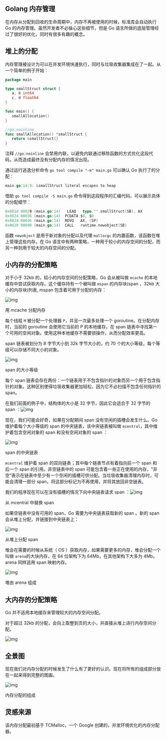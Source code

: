 ## Golang 内存管理

在内存从分配到回收的生命周期中，内存不再被使用的时候，标准库会自动执行 Go 的内存管理。虽然开发者不必操心这些细节，但是 Go 语言所做的底层管理经过了很好的优化，同时有很多有趣的概念。

## 堆上的分配

内存管理被设计为可以在并发环境快速执行，同时与垃圾收集器集成在了一起。从一个简单的例子开始：

```go
package main

type smallStruct struct {
   a, b int64
   c, d float64
}

func main() {
   smallAllocation()
}

//go:noinline
func smallAllocation() *smallStruct {
   return &smallStruct{}
}
```

注释 `//go:noinline` 会禁用内联，以避免内联通过移除函数的方式优化这段代码，从而造成最终没有分配内存的情况出现。

通过运行逃逸分析命令 `go tool compile "-m" main.go` 可以确认 Go 执行了的分配：

```go
main.go:14:9: &smallStruct literal escapes to heap
```

借助 `go tool compile -S main.go` 命令得到这段程序的汇编代码，可以展示具体的分配细节：

```go
0x001d 00029 (main.go:14)   LEAQ   type."".smallStruct(SB), AX
0x0024 00036 (main.go:14)  PCDATA $0, $0
0x0024 00036 (main.go:14)  MOVQ   AX, (SP)
0x0028 00040 (main.go:14)  CALL   runtime.newobject(SB)
```

函数 `newobject` 是用于新对象的分配以及代理 `mallocgc` 的内置函数，该函数在堆上管理这些内存。在 Go 语言中有两种策略，一种用于较小的内存空间的分配，而另一种则用于较大的内存空间的分配。

## 小内存的分配策略

对于小于 32kb 的，较小的内存空间的分配策略，Go 会从被叫做 `mcache` 的本地缓存中尝试获取内存。这个缓存持有一个被叫做 `mspan` 的内存块(span ，32kb 大小的内存块)列表, mspan 包含着可用于分配的内存：

![img](https://mmbiz.qpic.cn/mmbiz_png/UWba2ryLMqnRicoicJdCTTgAsT7ibEwgIlSgmLJYgV0ydMvANlxfObjibjMF1iaEazTYYFuLqy3ibc8t983hN9ic7O5tg/640?wx_fmt=png&tp=webp&wxfrom=5&wx_lazy=1&wx_co=1)

用 mcache 分配内存

每个线程 `M` 被分配一个处理器 `P`，并且一次最多处理一个 goroutine。在分配内存时，当前的 goroutine 会使用它当前的 P 的本地缓存，在 span 链表中寻找第一个可用的空闲对象。使用这种本地缓存不需要锁操作，从而分配效率更高。

span 链表被划分为 8 字节大小到 32k 字节大小的，约 70 个的大小等级，每个等级可以存储不同大小的对象。

![img](https://mmbiz.qpic.cn/mmbiz_png/UWba2ryLMqnRicoicJdCTTgAsT7ibEwgIlSnmL6o0yn51GaV9RqNLuSGOov7AQI0aHndaFibN86mgPZXeibRsOLhcnw/640?wx_fmt=png&tp=webp&wxfrom=5&wx_lazy=1&wx_co=1)

span 的大小等级

每个 span 链表会存在两份：一个链表用于不包含指针的对象而另一个用于包含指针的对象。这种区别使得垃圾收集器更加轻松，因为它不必扫描不包含任何指针的 span。

在我们前面的例子中，结构体的大小是 32 字节，因此它会适合于 32 字节的 span ：![img](https://mmbiz.qpic.cn/mmbiz_png/UWba2ryLMqnRicoicJdCTTgAsT7ibEwgIlS0HkQqibRVhXaWw7HVLdUQEV4cksAWKnnVmO93cTKvSWhgf2ibibbXT9Vw/640?wx_fmt=png&tp=webp&wxfrom=5&wx_lazy=1&wx_co=1)

现在，我们可能会好奇，如果在分配期间 span 没有空闲的插槽会发生什么。Go 维护着每个大小等级的 span 的中央链表，该中央链表被叫做 `mcentral`，其中维护着包含空闲对象的 span 和没有空闲对象的 span ：

![img](https://mmbiz.qpic.cn/mmbiz_png/UWba2ryLMqnRicoicJdCTTgAsT7ibEwgIlSeXyQDwEvpXCFicoqEFG1BjjQspxjHSOW4Xa8Rfo0mABqJkJPsAjsoTw/640?wx_fmt=png&tp=webp&wxfrom=5&wx_lazy=1&wx_co=1)

span 的中央链表

`mcentral` 维护着 span 的双向链表；其中每个链表节点有着指向前一个 span 和后一个 span 的引用。非空链表中的 span 可能包含着一些正在使用的内存，“非空”表示在链表中至少有一个空闲的插槽可供分配。当垃圾收集器清理内存时，可能会清理一部分 span，将这部分标记为不再使用，并将其放回非空链表。

我们的程序现在可以在没有插槽的情况下向中央链表请求 span ：![img](https://mmbiz.qpic.cn/mmbiz_png/UWba2ryLMqnRicoicJdCTTgAsT7ibEwgIlSkMgf5KdrwBsTJd7uDJj0FGTkteWAbriamK6py9ib3Nwmz36oqozMWb9w/640?wx_fmt=png&tp=webp&wxfrom=5&wx_lazy=1&wx_co=1)

从 mcentral 中替换 span

如果空链表中没有可用的 span，Go 需要为中央链表获取新的 span 。新的 span 会从堆上分配，并链接到中央链表上：

![img](https://mmbiz.qpic.cn/mmbiz_png/UWba2ryLMqnRicoicJdCTTgAsT7ibEwgIlSwQVVVATghwp2wWMtSLTnaFEWicbzdnr4Bsb3KGmhK6FeRppPSdxiaZHg/640?wx_fmt=png&tp=webp&wxfrom=5&wx_lazy=1&wx_co=1)

从堆上分配 span

堆会在需要的时候从系统（ OS ）获取内存，如果需要更多的内存，堆会分配一个叫做 `arena`的大块内存，在 64 位架构下为 64Mb，在其他架构下大多为 4Mb。arena 同样适用 span 映射内存。

![img](https://mmbiz.qpic.cn/mmbiz_png/UWba2ryLMqnRicoicJdCTTgAsT7ibEwgIlSAw6YS4chJhet6xfXpKuASSVwIEVVmibyI4MltbnLBAYPdxP3Y6iaAYpQ/640?wx_fmt=png&tp=webp&wxfrom=5&wx_lazy=1&wx_co=1)

堆由 arena 组成

## 大内存的分配策略

Go 并不适用本地缓存来管理较大的内存空间分配。

对于超过 32kb 的分配，会向上取整到页的大小，并直接从堆上进行内存空间分配。

![img](https://mmbiz.qpic.cn/mmbiz_png/UWba2ryLMqnRicoicJdCTTgAsT7ibEwgIlSGOjyBdx71FuAiapjpefc1PbP4A7RianwJlzMhgBx24eeOMmqjUoyHiahA/640?wx_fmt=png&tp=webp&wxfrom=5&wx_lazy=1&wx_co=1)

## 全景图

现在我们对内存分配的时候发生了什么有了更好的认识。现在将所有的组成部分放在一起来得到完整的图画。

![img](https://mmbiz.qpic.cn/mmbiz_png/UWba2ryLMqnRicoicJdCTTgAsT7ibEwgIlS5KZOJDb7VLXeWV58OpCqc1dibaezwib7sX6XSWib0H68Rn4fsGcmaYcIg/640?wx_fmt=png&tp=webp&wxfrom=5&wx_lazy=1&wx_co=1)

内存分配的组成

## 灵感来源

该内存分配最初基于 TCMalloc，一个 Google 创建的，并发环境优化的内存分配器。
